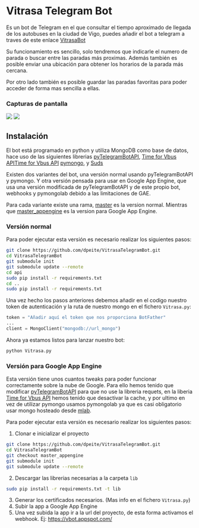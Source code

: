 # Vitrasa Telegram Bot

Es un bot de Telegram en el que consultar el tiempo aproximado de llegada de los autobuses en la ciudad de Vigo, puedes añadir el bot a telegram a traves de este enlace [VitrasaBot](http://t.me/vitrasabot)

Su funcionamiento es sencillo, solo tendremos que indicarle el numero de parada o buscar  entre las paradas más proximas. Además también es posible enviar una ubicación para obtener los horarios de la parada más cercana.

Por otro lado también es posible guardar las paradas favoritas para poder acceder de forma mas sencilla a ellas.

### Capturas de pantalla
![](https://i.imgur.com/qsQnmaL.png)
![](https://i.imgur.com/KF1XGqB.png)

## Instalación

El bot está programado en python y utiliza MongoDB como base de datos, hace uso de las siguientes librerias [pyTelegramBotAPI](https://github.com/eternnoir/pyTelegramBotAPI), [Time for Vbus APITime for Vbus API](https://github.com/dpeite/time-for-vbus-api/tree/updates_for_telegram) [pymongo](https://api.mongodb.com/python/current/), y [Suds](https://bitbucket.org/jurko/suds)

Existen dos variantes del bot, una versión normal usando pyTelegramBotAPI y pymongo. Y otra versión pensada para usar en Google App Engine, que usa una versión modificada de pyTelegramBotAPI y de este propio bot, webhooks y pymongolab debido a las limitaciones de GAE.

Para cada variante existe una rama, [master](https://github.com/dpeite/VitrasaTelegramBot/tree/master) es la version normal. Mientras que [master_appengine](https://github.com/dpeite/VitrasaTelegramBot/tree/master_appengine) es la version para Google App Engine.

### Versión normal

Para poder ejecutar esta versión es necesario realizar los siguientes pasos:
```bash
git clone https://github.com/dpeite/VitrasaTelegramBot.git
cd VitrasaTelegramBot
git submodule init
git submodule update --remote
cd api
sudo pip install -r requirements.txt
cd ..
sudo pip install -r requirements.txt
```

Una vez hecho los pasos anteriores debemos añadir en el codigo nuestro token de autenticación y la ruta de nuestro mongo en el fichero `Vitrasa.py`:

```python
token = "Añadir aquí el token que nos proporciona BotFather"
...
client = MongoClient("mongodb://url_mongo")
```

Ahora ya estamos listos para lanzar nuestro bot:
```bash
python Vitrasa.py
```

### Versión para Google App Engine

Esta versión tiene unos cuantos tweaks para poder funcionar correctamente sobre la nube de Google. Para ello hemos tenido que modificar [pyTelegramBotAPI](https://github.com/dpeite/pyTelegramBotAPI-for-Google-App-Engine) para que no use la libreria requets, en la liberia [Time for Vbus API](https://github.com/dpeite/time-for-vbus-api/tree/updates_for_telegram_appengine) hemos tenido que desactivar la cache, y por ultimo en vez de utilizar pymongo usamos pymongolab ya que es casi obligatorio usar mongo hosteado desde [mlab](https://mlab.com).

Para poder ejecutar esta versión es necesario realizar los siguientes pasos:
1. Clonar e inicializar el proyecto
```bash
git clone https://github.com/dpeite/VitrasaTelegramBot.git
cd VitrasaTelegramBot
git checkout master_appengine
git submodule init
git submodule update --remote
```
2. Descargar las librerias necesarias a la carpeta `lib`
```bash
sudo pip install -r requirements.txt -t lib
```
3. Generar los certificados necesarios. (Mas info en el fichero `Vitrasa.py`)
4. Subir la app a Google App Engine
5. Una vez subida la app ir a la url del proyecto, de esta forma activamos el webhook. Ej: https://vbot.appspot.com/
